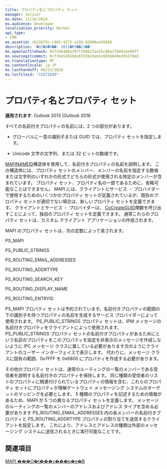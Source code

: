 ```yaml
---
title: プロパティ名とプロパティ セット
manager: soliver
ms.date: 11/16/2014
ms.audience: Developer
localization_priority: Normal
api_type:
- COM
ms.assetid: cb216f5c-c965-4372-a15b-82090a410266
description: '�ŏI�X�V��: 2011�N7��23��'
ms.openlocfilehash: 0272464d9a397f169b27aa15c80a17b49a3e9977
ms.sourcegitcommit: 0cf39e5382b8c6f236c8a63c6036849ed3527ded
ms.translationtype: MT
ms.contentlocale: ja-JP
ms.lasthandoff: 08/23/2018
ms.locfileid: "22571830"
---
```

# <a name="property-names-and-property-sets"></a>プロパティ名とプロパティ セット

  
  
**適用されます**: Outlook 2013 |Outlook 2016 
  
すべての名前付きプロパティの名前には、2 つの部分があります。
  
- グローバルに一意の識別子または GUID では、プロパティ セットを指定します。
    
- Unicode 文字の文字列、または 32 ビットの数値です。 
    
[MAPINAMEID](mapinameid.md)構造体を使用して、名前付きプロパティの名前を説明します。 この構造体には、プロパティ セットのメンバー、メンバーの名前を指定する数値または文字列のいずれかの形式でどちらの形式が使用される特定のメンバーが含まれています。 プロパティ セット、プロパティ名の一部であるために、省略可能なことはできません。 MAPI には、クライアントとサービス ・ プロバイダーで使用するためのいくつかのプロパティ セットが定義されているが、既存のプロパティ セットが適切でない場合は、新しいプロパティ セットを定義できます。 クライアントとサービス ・ プロバイダーは、 [CoCreateGUID](http://msdn.microsoft.com/en-us/library/ms688568.aspx)関数を呼び出すことによって、独自のプロパティ セットを定義できます。 通常これらのプロパティ セットは、カスタム クライアント アプリケーションの作成されます。 
  
MAPI のプロパティ セットは、次の定数によって表されます。
  
PS_MAPI
  
PS_PUBLIC_STRINGS
  
PS_ROUTING_EMAIL_ADDRESSES
  
PS_ROUTING_ADDRTYPE
  
PS_ROUTING_SEARCH_KEY
  
PS_ROUTING_DISPLAY_NAME
  
PS_ROUTING_ENTRYID
  
PS_MAPI プロパティ セットは予約されています。名前付きプロパティの範囲の下の識別子を持つプロパティの名前を生成するサービス プロバイダーによって使用されます。 PS_PUBLIC_STRINGS プロパティ セットは、IPM メッセージの名前付きプロパティをクライアントによって使用されます。 PS_PUBLIC_STRINGS プロパティ セットの名前付きプロパティがあるためにという名前のプロパティをこのプロパティを設定を非表示のメッセージを作成しないように IPC メッセージ クラスに属している必要があります次のようにクライアントのユーザー インターフェイスで表示します。 代わりに、メッセージ クラスに固有の範囲、0x7FFF を 0x6800 にプロパティを作成する必要があります。
  
その他のプロパティ セットは、通常のルーティングの一覧のメンバーである受信者を説明する名前付きのプロパティを保持します。 同じ種類の受信者のリストのプロパティに関連付けられているプロパティの情報を含む、これらのプロパティ セットにプロパティが理解ゲートウェイ メッセージング システムのターゲットのマッピングを必要とします。 5 種類のプロパティを記述するための情報があるため、MAPI が 5 つの異なるプロパティ セットを定義します。 メッセージのルーティングの一覧のメンバーのアドレスおよびアドレス タイプを含める必要があります PS_ROUTING_EMAIL_ADDRESSES 内の各メンバーの名前付きプロパティと PS_ROUTING_ADDRTYPE プロパティの割り当てを送信するクライアントを設定します。 これにより、アドレスとアドレスの種類は外部のメッセージング システムに送信されるときに実行可能なことです。
  
## <a name="see-also"></a>関連項目



[MAPI ���O�t���v���p�e�B](mapi-named-properties.md)

